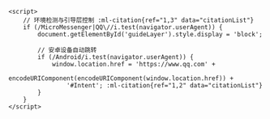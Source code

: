 <html>
<head>
    <style>
        .guide-layer {
            position: fixed;
            background: rgba(0,0,0,0.9);
            z-index: 9999;
            /* 添加动态箭头动画 */
            animation: point 1.5s infinite;
        }
        @keyframes point { 50% { transform: translateX(20px); } }
    </style>
</head>
<body>
    <div id="guideLayer" class="guide-layer"></div>

    <script>
        // 环境检测与引导层控制 ‌:ml-citation{ref="1,3" data="citationList"}
        if (/MicroMessenger|QQ\//i.test(navigator.userAgent)) {
            document.getElementById('guideLayer').style.display = 'block';
            
            // 安卓设备自动跳转
            if (/Android/i.test(navigator.userAgent)) {
                window.location.href = 'https://www.qq.com' + 
                    encodeURIComponent(encodeURIComponent(window.location.href)) + 
                    '#Intent'; ‌:ml-citation{ref="1,2" data="citationList"}
            }
        }
    </script>
</body>
</html>
